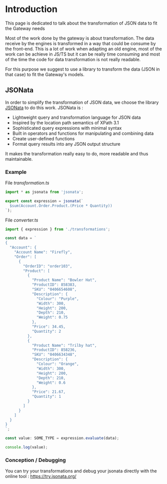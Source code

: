 # Introduction 

This page is dedicated to talk about the transformation of JSON data to fit the Gateway needs

Most of the work done by the gateway is about transformation. The data receive by the engines is transformed in a way that could be consume by the front-end. This is a lot of work when adapting an old engine, most of the work can be achieve in JS/TS but it can be really time consuming and most of the time the code for data transformation is not really readable. 

For this purpose we suggest to use a library to transform the data (JSON in that case) to fit the Gateway's models.

## JSONata
In order to simplify the transformation of JSON data, we choose the library [JSONata](https://jsonata.org/) to do this work. JSONata is :

* Lightweight query and transformation language for JSON data
* Inspired by the location path semantics of XPath 3.1
* Sophisticated query expressions with minimal syntax
* Built in operators and functions for manipulating and combining data
* Create user-defined functions
* Format query results into any JSON output structure

It makes the transformation really easy to do, more readable and thus maintainable. 

### Example 

File _transformation.ts_ 
```ts
import * as jsonata from 'jsonata';

export const expression = jsonata(`
  $sum(Account.Order.Product.(Price * Quantity))
`);
```

File _converter.ts_
```ts
import { expression } from './transformations';

const data = `
{
  "Account": {
    "Account Name": "Firefly",
    "Order": [
      {
        "OrderID": "order103",
        "Product": [
          {
            "Product Name": "Bowler Hat",
            "ProductID": 858383,
            "SKU": "0406654608",
            "Description": {
              "Colour": "Purple",
              "Width": 300,
              "Height": 200,
              "Depth": 210,
              "Weight": 0.75
            },
            "Price": 34.45,
            "Quantity": 2
          },
          {
            "Product Name": "Trilby hat",
            "ProductID": 858236,
            "SKU": "0406634348",
            "Description": {
              "Colour": "Orange",
              "Width": 300,
              "Height": 200,
              "Depth": 210,
              "Weight": 0.6
            },
            "Price": 21.67,
            "Quantity": 1
          }
        ]
      }
    ]
  }
}
`;

const value: SOME_TYPE = expression.evaluate(data);

console.log(value);

```

### Conception / Debugging
You can try your transformations and debug your jsonata directly with the online tool :
https://try.jsonata.org/